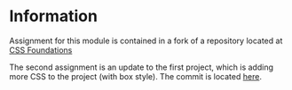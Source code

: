# Information

Assignment for this module is contained in a fork of a repository located at [CSS Foundations](https://github.com/Fuzzabee/css-exercises/tree/main/margin-and-padding)

The second assignment is an update to the first project, which is adding more CSS to the project (with box style). The commit is located [here](https://github.com/Fuzzabee/odin-recipes/commit/738299634c89b19e34a2a25b3f9c982c71a7fe8a).
